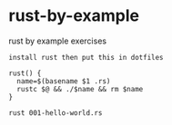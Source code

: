 # rust-by-example
rust by example exercises

```
install rust then put this in dotfiles

rust() {
  name=$(basename $1 .rs)
  rustc $@ && ./$name && rm $name
}
```

```
rust 001-hello-world.rs
```